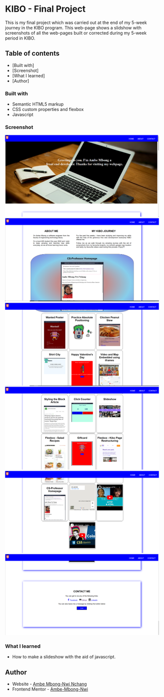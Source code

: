 # KIBO - Final Project

This is my final project which was carried out at the end of my 5-week journey in the KIBO program. This web-page shows a slidshow with screenshots of all the web-pages built or corrected during my 5-week period in KIBO.

## Table of contents

  - [Built with]
  - [Screenshot]
  - [What I learned]
  - [Author]

### Built with

- Semantic HTML5 markup
- CSS custom properties and flexbox
- Javascript

### Screenshot

![](img/Screenshot%20(538).png)
![](img/Screenshot%20(539).png)
![](img/Screenshot%20(540).png)
![](img/Screenshot%20(541).png)
![](img/Screenshot%20(542).png)
![](img/Screenshot%20(543).png)



### What I learned

- How to make a slideshow with the aid of javascript.

## Author

- Website - [Ambe Mbong-Nwi Nchang](https://github.com/Ambe-Mbong-Nwi/Front-end_Web_Designs)
- Frontend Mentor - [Ambe-Mbong-Nwi](https://www.frontendmentor.io/profile/Ambe-Mbong-Nwi)